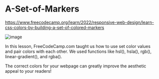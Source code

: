 # A-Set-of-Markers
https://www.freecodecamp.org/learn/2022/responsive-web-design/learn-css-colors-by-building-a-set-of-colored-markers

![image](https://github.com/TommyLe3825/A-set-of-Markers/assets/54484078/586e4424-de5a-4d7e-9571-469f577838ad)

In this lesson, FreeCodeCamp.com taught us how to use set color values and pair colors with each other. We used functions like hsl(), hsla(), rgb(), linear-gradient(), and rgba().

The correct colors for your webpage can greatly improve the aesthetic appeal to your readers!
